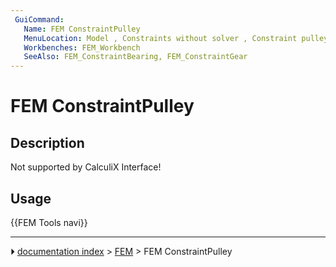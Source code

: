 ```yaml
---
 GuiCommand:
   Name: FEM ConstraintPulley
   MenuLocation: Model , Constraints without solver , Constraint pulley
   Workbenches: FEM_Workbench
   SeeAlso: FEM_ConstraintBearing, FEM_ConstraintGear
---
```


# FEM ConstraintPulley

## Description

Not supported by CalculiX Interface!

## Usage




 {{FEM Tools navi}}



---
⏵ [documentation index](../README.md) > [FEM](Category_FEM.md) > FEM ConstraintPulley
